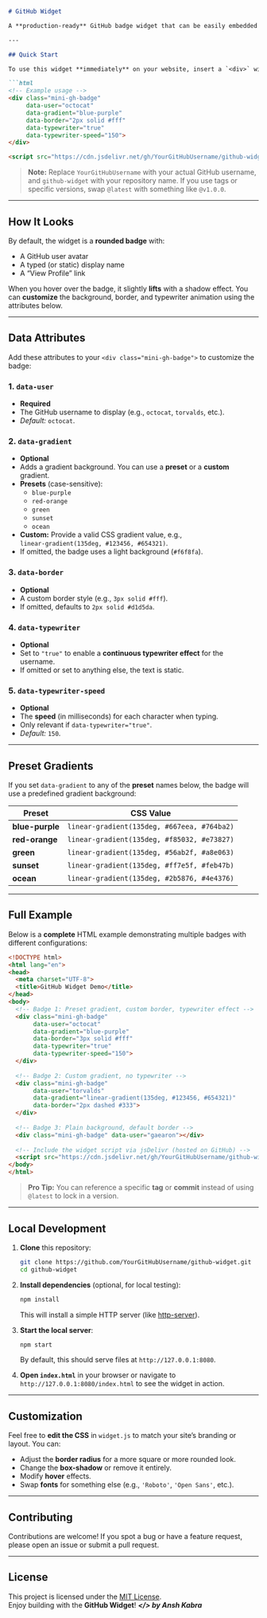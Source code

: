 ```markdown
# GitHub Widget

A **production-ready** GitHub badge widget that can be easily embedded on any website. It fetches a GitHub user's profile data (avatar, display name, etc.) from the public GitHub API and displays it in a **stylish, customizable** badge.

---

## Quick Start

To use this widget **immediately** on your website, insert a `<div>` with the class `"mini-gh-badge"` and the desired data attributes, then include the script from your GitHub repo via **jsDelivr**:

```html
<!-- Example usage -->
<div class="mini-gh-badge"
     data-user="octocat"
     data-gradient="blue-purple"
     data-border="2px solid #fff"
     data-typewriter="true"
     data-typewriter-speed="150">
</div>

<script src="https://cdn.jsdelivr.net/gh/YourGitHubUsername/github-widget@latest/widget.js"></script>
```

> **Note:** Replace `YourGitHubUsername` with your actual GitHub username, and `github-widget` with your repository name. If you use tags or specific versions, swap `@latest` with something like `@v1.0.0`.

---

## How It Looks

By default, the widget is a **rounded badge** with:
- A GitHub user avatar
- A typed (or static) display name
- A “View Profile” link

When you hover over the badge, it slightly **lifts** with a shadow effect. You can **customize** the background, border, and typewriter animation using the attributes below.

---

## Data Attributes

Add these attributes to your `<div class="mini-gh-badge">` to customize the badge:

### 1. `data-user`
- **Required**  
- The GitHub username to display (e.g., `octocat`, `torvalds`, etc.).  
- *Default:* `octocat`.

### 2. `data-gradient`
- **Optional**  
- Adds a gradient background. You can use a **preset** or a **custom** gradient.  
- **Presets** (case-sensitive):  
  - `blue-purple`  
  - `red-orange`  
  - `green`  
  - `sunset`  
  - `ocean`  
- **Custom:** Provide a valid CSS gradient value, e.g.,  
  `linear-gradient(135deg, #123456, #654321)`.  
- If omitted, the badge uses a light background (`#f6f8fa`).

### 3. `data-border`
- **Optional**  
- A custom border style (e.g., `3px solid #fff`).  
- If omitted, defaults to `2px solid #d1d5da`.

### 4. `data-typewriter`
- **Optional**  
- Set to `"true"` to enable a **continuous typewriter effect** for the username.  
- If omitted or set to anything else, the text is static.

### 5. `data-typewriter-speed`
- **Optional**  
- The **speed** (in milliseconds) for each character when typing.  
- Only relevant if `data-typewriter="true"`.  
- *Default:* `150`.

---

## Preset Gradients

If you set `data-gradient` to any of the **preset** names below, the badge will use a predefined gradient background:

| Preset         | CSS Value                                     |
| -------------- | --------------------------------------------- |
| **blue-purple**| `linear-gradient(135deg, #667eea, #764ba2)`    |
| **red-orange** | `linear-gradient(135deg, #f85032, #e73827)`    |
| **green**      | `linear-gradient(135deg, #56ab2f, #a8e063)`    |
| **sunset**     | `linear-gradient(135deg, #ff7e5f, #feb47b)`    |
| **ocean**      | `linear-gradient(135deg, #2b5876, #4e4376)`    |

---

## Full Example

Below is a **complete** HTML example demonstrating multiple badges with different configurations:

```html
<!DOCTYPE html>
<html lang="en">
<head>
  <meta charset="UTF-8">
  <title>GitHub Widget Demo</title>
</head>
<body>
  <!-- Badge 1: Preset gradient, custom border, typewriter effect -->
  <div class="mini-gh-badge"
       data-user="octocat"
       data-gradient="blue-purple"
       data-border="3px solid #fff"
       data-typewriter="true"
       data-typewriter-speed="150">
  </div>
  
  <!-- Badge 2: Custom gradient, no typewriter -->
  <div class="mini-gh-badge"
       data-user="torvalds"
       data-gradient="linear-gradient(135deg, #123456, #654321)"
       data-border="2px dashed #333">
  </div>
  
  <!-- Badge 3: Plain background, default border -->
  <div class="mini-gh-badge" data-user="gaearon"></div>
  
  <!-- Include the widget script via jsDelivr (hosted on GitHub) -->
  <script src="https://cdn.jsdelivr.net/gh/YourGitHubUsername/github-widget@latest/widget.js"></script>
</body>
</html>
```

> **Pro Tip:** You can reference a specific **tag** or **commit** instead of using `@latest` to lock in a version.

---

## Local Development

1. **Clone** this repository:
   ```bash
   git clone https://github.com/YourGitHubUsername/github-widget.git
   cd github-widget
   ```

2. **Install dependencies** (optional, for local testing):
   ```bash
   npm install
   ```
   This will install a simple HTTP server (like [http-server](https://www.npmjs.com/package/http-server)).

3. **Start the local server**:
   ```bash
   npm start
   ```
   By default, this should serve files at `http://127.0.0.1:8080`.

4. **Open `index.html`** in your browser or navigate to `http://127.0.0.1:8080/index.html` to see the widget in action.

---

## Customization

Feel free to **edit the CSS** in `widget.js` to match your site’s branding or layout. You can:

- Adjust the **border radius** for a more square or more rounded look.
- Change the **box-shadow** or remove it entirely.
- Modify **hover** effects.
- Swap **fonts** for something else (e.g., `'Roboto'`, `'Open Sans'`, etc.).

---

## Contributing

Contributions are welcome! If you spot a bug or have a feature request, please open an issue or submit a pull request.

---

## License

This project is licensed under the [MIT License](LICENSE).  
Enjoy building with the **GitHub Widget**!
***</> by Ansh Kabra***
